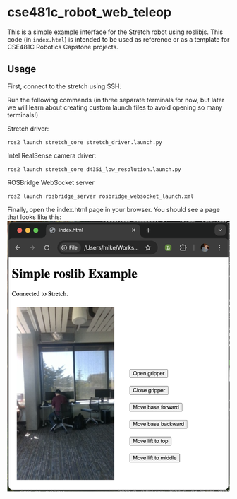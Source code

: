 
# cse481c_robot_web_teleop

This is a simple example interface for the Stretch robot using roslibjs. This code (in `index.html`) is intended to be used as reference or as a template for CSE481C Robotics Capstone projects.

## Usage

First, connect to the stretch using SSH.

Run the following commands (in three separate terminals for now, but later we will learn about creating custom launch files to avoid opening so many terminals!)

Stretch driver:
```
ros2 launch stretch_core stretch_driver.launch.py
```

Intel RealSense camera driver:
```
ros2 launch stretch_core d435i_low_resolution.launch.py
```

ROSBridge WebSocket server
```
ros2 launch rosbridge_server rosbridge_websocket_launch.xml
```

Finally, open the index.html page in your browser. You should see a page that looks like this:
![Example screenshot](screenshot.png)


